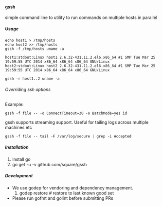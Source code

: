 #### gssh

simple command line to utility to run commands on multiple hosts in parallel

##### Usage

```
echo host1 > /tmp/hosts
echo host2 >> /tmp/hosts
gssh -f /tmp/hosts uname -a

host1:stdout:Linux host1 2.6.32-431.11.2.el6.x86_64 #1 SMP Tue Mar 25 19:59:55 UTC 2014 x86_64 x86_64 x86_64 GNU/Linux
host2:stdout:Linux host2 2.6.32-431.11.2.el6.x86_64 #1 SMP Tue Mar 25 19:59:55 UTC 2014 x86_64 x86_64 x86_64 GNU/Linux
```

```
gssh -r host1..2 uname -a
```

###### Overriding ssh options

Example:

```
gssh -f file -- -o ConnectTimeout=30 -o BatchMode=yes id
```
gssh supports streaming support. Useful for tailing logs across multiple machines etc

```
gssh -f file -- tail -F /var/log/secure | grep -i Accepted
```
##### Installation

1. Install go
2. go get -u -v github.com/square/gssh

##### Development
* We use godep for vendoring and dependency management.
  1. godep restore # restore to last known good set
* Please run gofmt and golint before submitting PRs
